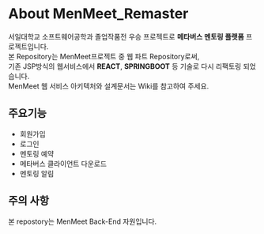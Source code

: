 # About <b>MenMeet_Remaster</b>
 서일대학교 소프트웨어공학과 졸업작품전 우승 프로젝트로 <b>메타버스 멘토링 플랫폼</b> 프로젝트입니다.   
 본 Repository는 MenMeet프로젝트 중 웹 파트 Repository로써,   
 기존 JSP방식의 웹서비스에서 <b>REACT</b>, <b>SPRINGBOOT</b> 등 기술로 다시 리팩토링 되었습니다.   
 MenMeet 웹 서비스 아키텍처와 설계문서는 Wiki를 참고하여 주세요.
 ## 주요기능
 - 회원가입
 - 로그인
 - 멘토링 예약
 - 메타버스 클라이언트 다운로드
 - 멘토링 알림
 ## 주의 사항
 본 repostory는 MenMeet Back-End 자원입니다.
